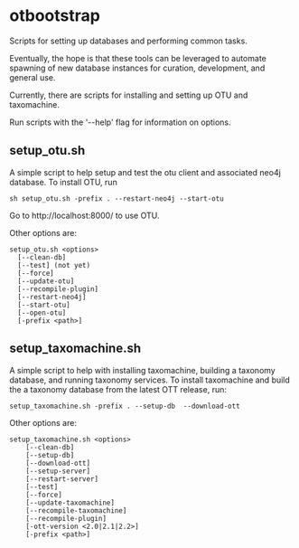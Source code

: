 otbootstrap
==============

Scripts for setting up databases and performing common tasks.

Eventually, the hope is that these tools can be leveraged to automate spawning of new database instances for curation, development, and general use.

Currently, there are scripts for installing and setting up OTU and taxomachine.

Run scripts with the '--help' flag for information on options.

setup_otu.sh
------------

A simple script to help setup and test the otu client and associated neo4j database. To install OTU, run

    sh setup_otu.sh -prefix . --restart-neo4j --start-otu
    
Go to http://localhost:8000/ to use OTU.

Other options are:

```
setup_otu.sh <options>
  [--clean-db]
  [--test] (not yet)
  [--force]
  [--update-otu]
  [--recompile-plugin]
  [--restart-neo4j]
  [--start-otu]
  [--open-otu]
  [-prefix <path>]
```

setup_taxomachine.sh
------------

A simple script to help with installing taxomachine, building a taxonomy database, and running taxonomy services. To install taxomachine and build the a taxonomy database from the latest OTT release, run:

    setup_taxomachine.sh -prefix . --setup-db  --download-ott

Other options are:
```
setup_taxomachine.sh <options>
	[--clean-db]
	[--setup-db]
	[--download-ott]
	[--setup-server]
	[--restart-server]
	[--test]
	[--force]
	[--update-taxomachine]
	[--recompile-taxomachine]
	[--recompile-plugin]
	[-ott-version <2.0|2.1|2.2>]
	[-prefix <path>]
```


